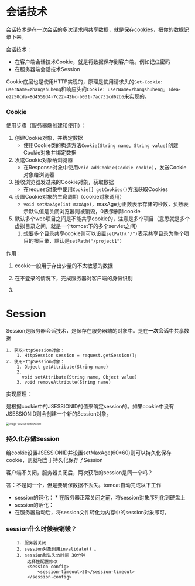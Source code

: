 # 会话技术

会话技术是在一次会话的多次请求间共享数据，就是保存cookies，把你的数据记录下来。

会话技术：

- 在客户端会话技术Cookie，就是将数据保存到客户端。例如记住密码
- 在服务器端会话技术Session

Cookie底层也是使用HTTP实现的，原理是使用请求头的`Set-Cookie: userName=zhangshuheng`和响应头的`Cookie: userName=zhangshuheng; Idea-e2250cda=8d4559d4-7c22-42bc-b031-7ac731cd62b6`来实现的。

### Cookie

使用步骤（服务器端创建和使用）：

1. 创建Cookie对象，并绑定数据
   - 使用Cookie类的构造方法`Cookie(String name, String value)`创建Cookie对象并绑定数据
2. 发送Cookie对象给浏览器
   - 在Response对象中使用`void addCookie(Cookie cookie)`，发送Cookie对象给浏览器
3. 接收浏览器发过来的Cookie对象，获取数据
   - 在request对象中使用`Cookie[] getCookies()`方法获取Cookies
4. 设置Cookie对象的生命周期（cookie对象调用）
   - `void setMaxAge(int maxAge)`，maxAge为正数表示存储的秒数，负数表示默认值是关闭浏览器则被销毁，0表示删除cookie
5. 默认多个web项目之间是不能共享cookie的，注意是多个项目（意思就是多个虚拟目录之间，就是一个tomcat下的多个servlet之间）
   1. 想要多个目录共享cookie则可以设置`setPath("/")`表示共享目录为整个项目的根目录，默认是`setPath("/project1")`

作用：

1. cookie一般用于存出少量的不太敏感的数据
2. 在不登录的情況下，完成服务器对客户端的身份识别

3. 

# Session

Session是服务器会话技术，是保存在服务器端的对象中。是在**一次会话**中共享数据

 	1. 获取HttpSession对象：
 	  	1. HttpSession session = request.getSession();
 	2. 使用HttpSession对象：
 	  	1. Object getAttribute(String name) 
 	  	2. 
 	      void setAttribute(String name, Object value)
 	  	3. void removeAttribute(String name)  

实现原理：

是根据cookie中的JSESSIONID的值来确定session的。如果cookie中没有JSESSIONID则会创建一个新的Session对象。

<img src="/Users/zhangshuheng/Desktop/Notebooks/JAVA/javaWeb/09Cookie&session.assets/image-20210819161907911.png" alt="image-20210819161907911" style="zoom:50%;" />

### 持久化存储Session

给cookie设置JSESSIONID并设置setMaxAge(60*60)则可以持久化保存cookie，则就相当于持久化保存了Session

客户端不关闭，服务器关闭后，两次获取的session是同一个吗？

答：不是同一个，但是要确保数据不丢失。tomcat自动完成以下工作
   * session的钝化：
     			* 在服务器正常关闭之前，将session对象序列化到硬盘上
*  session的活化：
  * 在服务器启动后，将session文件转化为内存中的session对象即可。

### session什么时候被销毁？
		1. 服务器关闭
		2. session对象调用invalidate() 。
		3. session默认失效时间 30分钟
			选择性配置修改	
			<session-config>
		        <session-timeout>30</session-timeout>
		    </session-config>

